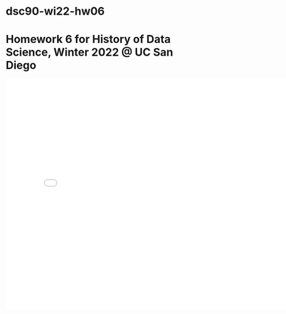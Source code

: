 # dsc90-wi22-hw06
# Homework 6 for History of Data Science, Winter 2022 @ UC San Diego

<iframe src='../pump-map.html' width=800 height=600 frameBorder=0></iframe>
